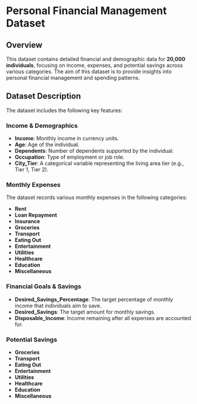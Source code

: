 # Personal Financial Management Dataset

## Overview

This dataset contains detailed financial and demographic data for **20,000 individuals**, focusing on income, expenses, and potential savings across various categories. The aim of this dataset is to provide insights into personal financial management and spending patterns.

## Dataset Description

The dataset includes the following key features:

### Income & Demographics

- **Income**: Monthly income in currency units.
- **Age**: Age of the individual.
- **Dependents**: Number of dependents supported by the individual.
- **Occupation**: Type of employment or job role.
- **City_Tier**: A categorical variable representing the living area tier (e.g., Tier 1, Tier 2).

### Monthly Expenses

The dataset records various monthly expenses in the following categories:

- **Rent**
- **Loan Repayment**
- **Insurance**
- **Groceries**
- **Transport**
- **Eating Out**
- **Entertainment**
- **Utilities**
- **Healthcare**
- **Education**
- **Miscellaneous**

### Financial Goals & Savings

- **Desired_Savings_Percentage**: The target percentage of monthly income that individuals aim to save.
- **Desired_Savings**: The target amount for monthly savings.
- **Disposable_Income**: Income remaining after all expenses are accounted for.

### Potential Savings

- **Groceries**
- **Transport**
- **Eating Out**
- **Entertainment**
- **Utilities**
- **Healthcare**
- **Education**
- **Miscellaneous**
